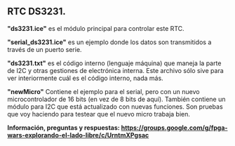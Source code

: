 ## RTC DS3231.

**"ds3231.ice"** es el módulo principal para controlar este RTC.

**"serial_ds3231.ice"** es un ejemplo donde los datos son transmitidos a través de un puerto serie.

**"ds3231.txt"** es el código interno (lenguaje máquina) que maneja la parte de I2C y otras gestiones de electrónica interna. Este archivo sólo sive para ver interiormente cuál es el código interno, nada más.

**"newMicro"** Contiene el ejemplo para el serial, pero con un nuevo microcontrolador de 16 bits (en vez de 8 bits de aquí). También contiene un módulo para I2C que está actualizado con nuevas funciones. Son pruebas que voy haciendo para testear que el nuevo micro trabaja bien.

**Información, preguntas y respuestas: https://groups.google.com/g/fpga-wars-explorando-el-lado-libre/c/UrntmXPgsac**
